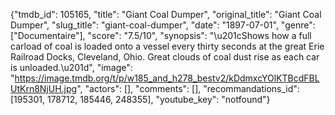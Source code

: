 {"tmdb_id": 105165, "title": "Giant Coal Dumper", "original_title": "Giant Coal Dumper", "slug_title": "giant-coal-dumper", "date": "1897-07-01", "genre": ["Documentaire"], "score": "7.5/10", "synopsis": "\u201cShows how a full carload of coal is loaded onto a vessel every thirty seconds at the great Erie Railroad Docks, Cleveland, Ohio. Great clouds of coal dust rise as each car is unloaded.\u201d", "image": "https://image.tmdb.org/t/p/w185_and_h278_bestv2/kDdmxcYOlKTBcdFBLUtKrn8NjUH.jpg", "actors": [], "comments": [], "recommandations_id": [195301, 178712, 185446, 248355], "youtube_key": "notfound"}